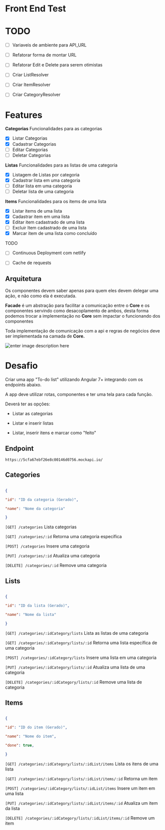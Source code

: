
# Front End Test

# TODO
 - [ ] Variaveis de ambiente para API_URL
 - [ ] Refatorar forma de montar URL
 - [ ] Refatorar Edit e Delete para serem otimistas
 - [ ] Criar ListResolver
 - [ ] Criar ItemResolver
 - [ ] Criar CategoryResolver


# Features
**Categorias**
Funcionalidades para as categorias
 - [x] Listar Categorias
 - [x] Cadastrar Categorias
 - [ ] Editar Categorias
 - [ ] Deletar Categorias
 
**Listas**
Funcionalidades para as listas de uma categoria
 - [x] Listagem de Listas por categoria
 - [x] Cadastrar lista em uma categoria
 - [ ] Editar lista em uma categoria
 - [ ] Deletar lista de uma categoria

**Items**
Funcionalidades para os items de uma lista
- [x] Listar items de uma lista
- [x] Cadastrar item em uma lista
- [x] Editar item cadastrado de uma lista
- [ ] Excluir Item cadastrado de uma lista
- [x] Marcar item de uma lista como concluído

TODO
- [ ] Continuous Deployment com netlify
- [ ] Cache de requests
  

## Arquitetura
Os componentes devem saber apenas para quem eles devem delegar uma ação, e não como ela é executada.

**Facade** é um abstração para facilitar a comunicação entre o **Core** e os componentes servindo como desacoplamento de ambos, desta forma podemos trocar a implementação no **Core** sem impactar o funcionando dos componentes

Toda implementação de comunicação com a api e regras de negócios deve ser implementada na camada de **Core.**

![enter image description here](https://i.imgur.com/t3Hvwdt.png)

  
  # Desafio

Criar uma app "To-do list" utilizando Angular 7+ integrando com os endpoints abaixo.

  

A app deve utilizar rotas, componentes e ter uma tela para cada função.

  

Deverá ter as opções:

  

- Listar as categorias

- Listar e inserir listas

- Listar, inserir itens e marcar como "feito"

  

## Endpoint

  

`https://5cfa67ebf26e8c00146d0756.mockapi.io/`

  

## Categories

  

```json

{

"id": "ID da categoria (Gerado)",

"name": "Nome da categoria"

}

```

  

`[GET] /categories` Lista categorias

  

`[GET] /categories/:id` Retorna uma categoria específica

  

`[POST] /categories` Insere uma categoria

  

`[PUT] /categories/:id` Atualiza uma categoria

  

`[DELETE] /categories/:id` Remove uma categoria

  

## Lists

  

```json

{

"id": "ID da lista (Gerado)",

"name": "Nome da lista"

}

```

  

`[GET] /categories/:idCategory/lists` Lista as listas de uma categoria

  

`[GET] /categories/:idCategory/lists/:id` Retorna uma lista específica de uma categoria

  

`[POST] /categories/:idCategory/lists` Insere uma lista em uma categoria

  

`[PUT] /categories/:idCategory/lists/:id` Atualiza uma lista de uma categoria

  

`[DELETE] /categories/:idCategory/lists/:id` Remove uma lista de categoria

  

## Items

  

```json

{

"id": "ID do item (Gerado)",

"name": "Nome do item",

"done": true,

}

```

  

`[GET] /categories/:idCategory/lists/:idList/items` Lista os itens de uma lista

  

`[GET] /categories/:idCategory/lists/:idList/items/:id` Retorna um item

  

`[POST] /categories/:idCategory/lists/:idList/items` Insere um item em uma lista

  

`[PUT] /categories/:idCategory/lists/:idList/items/:id` Atualiza um item da lista

  

`[DELETE] /categories/:idCategory/lists/:idList/items/:id` Remove um item
